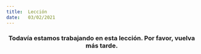```yaml
---
title:  Lección
date:   03/02/2021
---
```


### <center>Todavía estamos trabajando en esta lección. Por favor, vuelva más tarde.</center>